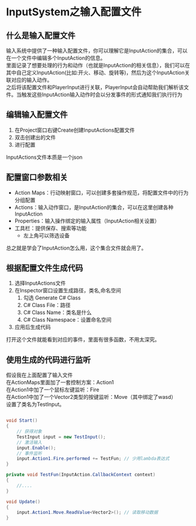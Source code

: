 # InputSystem之输入配置文件

## 什么是输入配置文件

输入系统中提供了一种输入配置文件，你可以理解它是InputAction的集合，可以在一个文件中编辑多个InputAction的信息。\
里面记录了想要处理的行为和动作（也就是InputAction的相关信息），我们可以在其中自己定义InputAction(比如:开火、移动、旋转等)，然后为这个InputAction关联对应的输入动作。\
之后将该配置文件和PlayerInput进行关联，PlayerInput会自动帮助我们解析该文件。当触发这些InputAction输入动作时会以分发事件的形式通知我们执行行为

## 编辑输入配置文件

1. 在Project窗口右键Create创建InputActions配置文件
2. 双击创建出的文件
3. 进行配置

InputActions文件本质是一个json

## 配置窗口参数相关

- Action Maps：行动映射窗口，可以创建多套操作规范，将配置文件中的行为分组配置
- Actions：输入动作窗口，是InputAction的集合，可以在这里创建各种InputAction
- Properties：输入操作绑定的输入属性（InputAction相关设置）
- 工具栏：提供保存、搜索等功能
  - 左上角可以筛选设备

总之就是学会了InputAction怎么用，这个集合文件就会用了。

## 根据配置文件生成代码

1. 选择InputActions文件
2. 在Inspector窗口设置生成路径，类名,命名空间
   1. 勾选 Generate C# Class
   2. C# Class File：路径
   3. C# Class Name：类名是什么
   4. C# Class Namespace：设置命名空间
3. 应用后生成代码

打开这个文件就能看到对应的事件，里面有很多函数，不用太深究。

## 使用生成的代码进行监听

假设我在上面配置了输入文件\
在ActionMaps里面加了一套控制方案：Action1\
在Action1中加了一个鼠标左键监听：Fire\
在Action1中加了一个Vector2类型的按键监听：Move（其中绑定了wasd）\
设置了类名为TestInput。

```csharp

void Start()
{
    // 获得对象
    TestInput input = new TestInput();
    // 激活输入
    input.Enable();
    // 事件监听
    input.Action1.Fire.performed += TestFun; // 少用lambda表达式
}

private void TestFun(InputAction.CallbackContext context)
{
    //....
}

void Update()
{
    input.Action1.Move.ReadValue<Vector2>(); // 读取移动数据
}
```